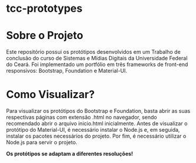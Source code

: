 # tcc-prototypes
<h1>Sobre o Projeto</h1>
Este repositório possui os protótipos desenvolvidos em um Trabalho de conclusão do curso de Sistemas e Mídias Digitais da Universidade Federal do Ceará. 
Foi implementado um portfólio em três frameworks de front-end responsivos: Bootstrap, Foundation e Material-UI.

<h1>Como Visualizar?</h1>
Para visualizar os protótipos do Bootstrap e Foundation, basta abrir as suas respectivas páginas com extensão .html no navegador, sendo recomendado abrir o arquivo inicio.html inicialmente. 
Antes de visualizar o protótipo do Material-UI, é necessário instalar o Node.js e, em seguida, instalar os pacotes necessários do projeto. Por fim, é necessário utilizar o Node.js para servir o projeto. 

<b>Os protótipos se adaptam a diferentes resoluções!</b> 



